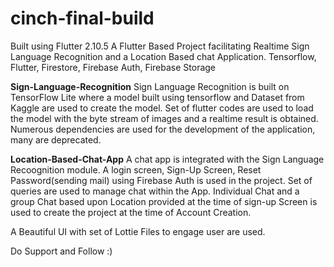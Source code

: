 # cinch-final-build
Built using Flutter 2.10.5
A Flutter Based Project facilitating Realtime Sign Language Recognition and a Location Based chat Application. 
Tensorflow, Flutter, Firestore, Firebase Auth, Firebase Storage

**Sign-Language-Recognition**
Sign Language Recognition is built on TensorFlow Lite where a model built using tensorflow and Dataset from Kaggle are used to create the model.
Set of flutter codes are used to load the model with the byte stream of images and a realtime result is obtained.
Numerous dependencies are used for the development of the application, many are deprecated.

**Location-Based-Chat-App**
A chat app is integrated with the Sign Language Recoognition module. A login screen, Sign-Up Screen, Reset Password(sending mail) using Firebase Auth is used in the project. Set of queries are used to manage chat within the App. Individual Chat and a group Chat based upon Location provided at the time of sign-up Screen is used to create the project at the time of Account Creation.

A Beautiful UI with set of Lottie Files to engage user are used.

Do Support and Follow :)



